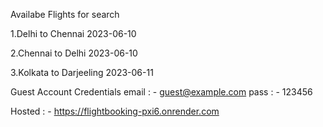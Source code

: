 Availabe Flights for search

1.Delhi to Chennai 2023-06-10



2.Chennai to Delhi 2023-06-10



3.Kolkata to Darjeeling 2023-06-11



Guest Account Credentials
email : - guest@example.com
pass : - 123456

Hosted : - https://flightbooking-pxi6.onrender.com
